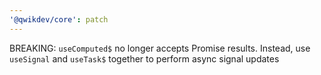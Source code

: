 ```yaml
---
'@qwikdev/core': patch
---
```


BREAKING: `useComputed$` no longer accepts Promise results. Instead, use `useSignal` and `useTask$` together to perform async signal updates
